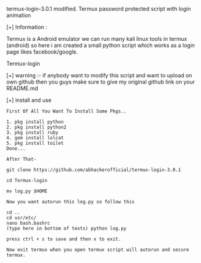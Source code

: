 termux-login-3.0.1 modified.
Termux password protected script with login animation



 [+] Information :

   Termux is a Android emulator we can run many kali linux
   tools in termux (android) so here i am created a small 
   python script which works as a login page likes facebook/google.
   

   Termux-login

[+] warning :- if anybody want to modify this script and want to 
    upload on own github then you guys make sure to give my original github link on your README.md

[+] install and use

    First Of All You Want To Install Some Pkgs..
    
    1. pkg install python
    2. pkg install python2
    3. pkg install ruby
    4. gem install lolcat
    5. pkg install toilet
    Done...
    
    After That-
  
    git clone https://github.com/abhackerofficial/termux-login-3.0.1

    cd Termux-login

    mv log.py $HOME

    Now you want autorun this log.py so follow this

    cd ..
    cd usr/etc/
    nano bash.bashrc
    (type here in bottom of texts) python log.py

    press ctrl + s to save and then x to exit.

    Now exit termux when you open termux script will autorun and secure termux.
    
